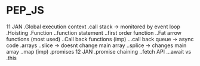 # PEP_JS
 11 JAN .Global execution context .call stack -> monitored by event loop .Hoisting .Function     ..function statement     ..first order function     ..Fat arrow functions  (most used)     ..Call back functions  (imp) 	...call back queue -> async code  .arrays     ..slice -> doesnt change main array     ..splice -> changes main array     ..map (imp) .promises  12 JAN .promise chaining     ..fetch API 	...await vs .this
